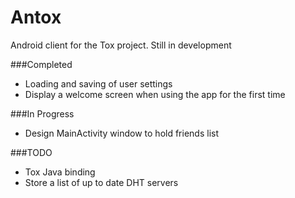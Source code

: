 Antox
=====

Android client for the Tox project. Still in development

###Completed

- Loading and saving of user settings
- Display a welcome screen when using the app for the first time

###In Progress

- Design MainActivity window to hold friends list

###TODO

- Tox Java binding
- Store a list of up to date DHT servers
